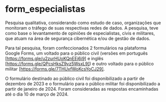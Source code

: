 # form_especialistas
Pesquisa qualitativa, considerando como estudo de caso, organizações que monitoram o tráfego de suas respectivas redes de dados. A pesquisa, teve como base o levantamento de opiniões de especialistas, civis e militares, que atuam na área de segurança cibernética e/ou de gestão de dados.

Para tal pesquisa, foram confeccionados 2 formulários na plataforma Google Forms, um voltado para o público civil (versões em português [https://forms.gle/u2zurHUoKQnEEj6i9] e inglês [https://forms.gle/QPcsHksZ9vz5WsxL9]) e outro voltado para o público militar [https://forms.gle/7THUxfWoKcsYoCJ29].

O formulário destinado ao público civil foi disponibilizado a partir de dezembro de 2023 e o formulário para o público militar foi disponibilizado a partir de janeiro de 2024. Foram consideradas as respostas encaminhadas até o dia 10 de março de 2024. 
